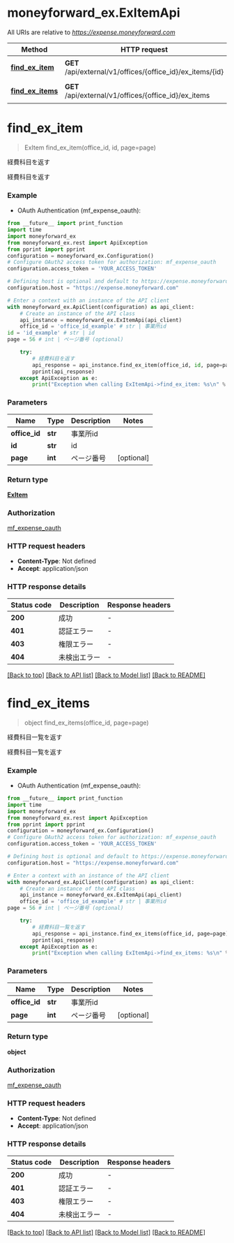 # moneyforward_ex.ExItemApi

All URIs are relative to *https://expense.moneyforward.com*

Method | HTTP request | Description
------------- | ------------- | -------------
[**find_ex_item**](ExItemApi.md#find_ex_item) | **GET** /api/external/v1/offices/{office_id}/ex_items/{id} | 経費科目を返す
[**find_ex_items**](ExItemApi.md#find_ex_items) | **GET** /api/external/v1/offices/{office_id}/ex_items | 経費科目一覧を返す


# **find_ex_item**
> ExItem find_ex_item(office_id, id, page=page)

経費科目を返す

経費科目を返す

### Example

* OAuth Authentication (mf_expense_oauth):
```python
from __future__ import print_function
import time
import moneyforward_ex
from moneyforward_ex.rest import ApiException
from pprint import pprint
configuration = moneyforward_ex.Configuration()
# Configure OAuth2 access token for authorization: mf_expense_oauth
configuration.access_token = 'YOUR_ACCESS_TOKEN'

# Defining host is optional and default to https://expense.moneyforward.com
configuration.host = "https://expense.moneyforward.com"

# Enter a context with an instance of the API client
with moneyforward_ex.ApiClient(configuration) as api_client:
    # Create an instance of the API class
    api_instance = moneyforward_ex.ExItemApi(api_client)
    office_id = 'office_id_example' # str | 事業所id
id = 'id_example' # str | id
page = 56 # int | ページ番号 (optional)

    try:
        # 経費科目を返す
        api_response = api_instance.find_ex_item(office_id, id, page=page)
        pprint(api_response)
    except ApiException as e:
        print("Exception when calling ExItemApi->find_ex_item: %s\n" % e)
```

### Parameters

Name | Type | Description  | Notes
------------- | ------------- | ------------- | -------------
 **office_id** | **str**| 事業所id |
 **id** | **str**| id |
 **page** | **int**| ページ番号 | [optional]

### Return type

[**ExItem**](ExItem.md)

### Authorization

[mf_expense_oauth](../README.md#mf_expense_oauth)

### HTTP request headers

 - **Content-Type**: Not defined
 - **Accept**: application/json

### HTTP response details
| Status code | Description | Response headers |
|-------------|-------------|------------------|
**200** | 成功 |  -  |
**401** | 認証エラー |  -  |
**403** | 権限エラー |  -  |
**404** | 未検出エラー |  -  |

[[Back to top]](#) [[Back to API list]](../README.md#documentation-for-api-endpoints) [[Back to Model list]](../README.md#documentation-for-models) [[Back to README]](../README.md)

# **find_ex_items**
> object find_ex_items(office_id, page=page)

経費科目一覧を返す

経費科目一覧を返す

### Example

* OAuth Authentication (mf_expense_oauth):
```python
from __future__ import print_function
import time
import moneyforward_ex
from moneyforward_ex.rest import ApiException
from pprint import pprint
configuration = moneyforward_ex.Configuration()
# Configure OAuth2 access token for authorization: mf_expense_oauth
configuration.access_token = 'YOUR_ACCESS_TOKEN'

# Defining host is optional and default to https://expense.moneyforward.com
configuration.host = "https://expense.moneyforward.com"

# Enter a context with an instance of the API client
with moneyforward_ex.ApiClient(configuration) as api_client:
    # Create an instance of the API class
    api_instance = moneyforward_ex.ExItemApi(api_client)
    office_id = 'office_id_example' # str | 事業所id
page = 56 # int | ページ番号 (optional)

    try:
        # 経費科目一覧を返す
        api_response = api_instance.find_ex_items(office_id, page=page)
        pprint(api_response)
    except ApiException as e:
        print("Exception when calling ExItemApi->find_ex_items: %s\n" % e)
```

### Parameters

Name | Type | Description  | Notes
------------- | ------------- | ------------- | -------------
 **office_id** | **str**| 事業所id |
 **page** | **int**| ページ番号 | [optional]

### Return type

**object**

### Authorization

[mf_expense_oauth](../README.md#mf_expense_oauth)

### HTTP request headers

 - **Content-Type**: Not defined
 - **Accept**: application/json

### HTTP response details
| Status code | Description | Response headers |
|-------------|-------------|------------------|
**200** | 成功 |  -  |
**401** | 認証エラー |  -  |
**403** | 権限エラー |  -  |
**404** | 未検出エラー |  -  |

[[Back to top]](#) [[Back to API list]](../README.md#documentation-for-api-endpoints) [[Back to Model list]](../README.md#documentation-for-models) [[Back to README]](../README.md)

